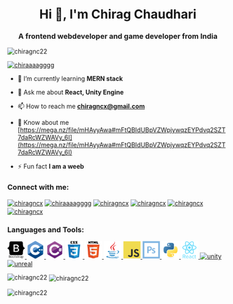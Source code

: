 <h1 align="center">Hi 👋, I'm Chirag Chaudhari</h1>
<h3 align="center">A frontend webdeveloper and game developer from India</h3>

<p align="left"> <img src="https://komarev.com/ghpvc/?username=chiragnc22&label=Profile%20views&color=0e75b6&style=flat" alt="chiragnc22" /> </p>

<p align="left"> <a href="https://twitter.com/chiraaaagggg" target="blank"><img src="https://img.shields.io/twitter/follow/chiraaaagggg?logo=twitter&style=for-the-badge" alt="chiraaaagggg" /></a> </p>

- 🌱 I’m currently learning **MERN stack**

- 💬 Ask me about **React, Unity Engine**

- 📫 How to reach me **chiragncx@gmail.com**

- 📄 Know about me [https://mega.nz/file/mHAyyAwa#mFtQBIdUBpVZWpjywqzEYPdvq2SZT7daRcWZWAVy_6I](https://mega.nz/file/mHAyyAwa#mFtQBIdUBpVZWpjywqzEYPdvq2SZT7daRcWZWAVy_6I)
- ⚡ Fun fact **I am a weeb**

<h3 align="left">Connect with me:</h3>
<p align="left">
<a href="https://dev.to/chiragncx" target="blank"><img align="center" src="https://raw.githubusercontent.com/rahuldkjain/github-profile-readme-generator/master/src/images/icons/Social/devto.svg" alt="chiragncx" height="30" width="40" /></a>
<a href="https://twitter.com/chiraaaagggg" target="blank"><img align="center" src="https://raw.githubusercontent.com/rahuldkjain/github-profile-readme-generator/master/src/images/icons/Social/twitter.svg" alt="chiraaaagggg" height="30" width="40" /></a>
<a href="https://kaggle.com/chiragncx" target="blank"><img align="center" src="https://raw.githubusercontent.com/rahuldkjain/github-profile-readme-generator/master/src/images/icons/Social/kaggle.svg" alt="chiragncx" height="30" width="40" /></a>
<a href="https://www.codechef.com/users/chiragncx" target="blank"><img align="center" src="https://cdn.jsdelivr.net/npm/simple-icons@3.1.0/icons/codechef.svg" alt="chiragncx" height="30" width="40" /></a>
<a href="https://www.leetcode.com/chiragncx" target="blank"><img align="center" src="https://raw.githubusercontent.com/rahuldkjain/github-profile-readme-generator/master/src/images/icons/Social/leet-code.svg" alt="chiragncx" height="30" width="40" /></a>
<a href="https://auth.geeksforgeeks.org/user/chiragncx" target="blank"><img align="center" src="https://raw.githubusercontent.com/rahuldkjain/github-profile-readme-generator/master/src/images/icons/Social/geeks-for-geeks.svg" alt="chiragncx" height="30" width="40" /></a>
</p>

<h3 align="left">Languages and Tools:</h3>
<p align="left"> <a href="https://getbootstrap.com" target="_blank" rel="noreferrer"> <img src="https://raw.githubusercontent.com/devicons/devicon/master/icons/bootstrap/bootstrap-plain-wordmark.svg" alt="bootstrap" width="40" height="40"/> </a> <a href="https://www.w3schools.com/cpp/" target="_blank" rel="noreferrer"> <img src="https://raw.githubusercontent.com/devicons/devicon/master/icons/cplusplus/cplusplus-original.svg" alt="cplusplus" width="40" height="40"/> </a> <a href="https://www.w3schools.com/cs/" target="_blank" rel="noreferrer"> <img src="https://raw.githubusercontent.com/devicons/devicon/master/icons/csharp/csharp-original.svg" alt="csharp" width="40" height="40"/> </a> <a href="https://www.w3schools.com/css/" target="_blank" rel="noreferrer"> <img src="https://raw.githubusercontent.com/devicons/devicon/master/icons/css3/css3-original-wordmark.svg" alt="css3" width="40" height="40"/> </a> <a href="https://www.w3.org/html/" target="_blank" rel="noreferrer"> <img src="https://raw.githubusercontent.com/devicons/devicon/master/icons/html5/html5-original-wordmark.svg" alt="html5" width="40" height="40"/> </a> <a href="https://www.java.com" target="_blank" rel="noreferrer"> <img src="https://raw.githubusercontent.com/devicons/devicon/master/icons/java/java-original.svg" alt="java" width="40" height="40"/> </a> <a href="https://developer.mozilla.org/en-US/docs/Web/JavaScript" target="_blank" rel="noreferrer"> <img src="https://raw.githubusercontent.com/devicons/devicon/master/icons/javascript/javascript-original.svg" alt="javascript" width="40" height="40"/> </a> <a href="https://www.photoshop.com/en" target="_blank" rel="noreferrer"> <img src="https://raw.githubusercontent.com/devicons/devicon/master/icons/photoshop/photoshop-line.svg" alt="photoshop" width="40" height="40"/> </a> <a href="https://www.python.org" target="_blank" rel="noreferrer"> <img src="https://raw.githubusercontent.com/devicons/devicon/master/icons/python/python-original.svg" alt="python" width="40" height="40"/> </a> <a href="https://reactjs.org/" target="_blank" rel="noreferrer"> <img src="https://raw.githubusercontent.com/devicons/devicon/master/icons/react/react-original-wordmark.svg" alt="react" width="40" height="40"/> </a> <a href="https://unity.com/" target="_blank" rel="noreferrer"> <img src="https://www.vectorlogo.zone/logos/unity3d/unity3d-icon.svg" alt="unity" width="40" height="40"/> </a> <a href="https://unrealengine.com/" target="_blank" rel="noreferrer"> <img src="https://raw.githubusercontent.com/kenangundogan/fontisto/036b7eca71aab1bef8e6a0518f7329f13ed62f6b/icons/svg/brand/unreal-engine.svg" alt="unreal" width="40" height="40"/> </a> </p>


<p><img align="left" src="https://github-readme-stats.vercel.app/api/top-langs?username=chiragnc22&show_icons=true&locale=en&layout=compact" alt="chiragnc22" /></p>

<p>&nbsp;<img align="center" src="https://github-readme-stats.vercel.app/api?username=chiragnc22&show_icons=true&theme=tokyonight&locale=en" alt="chiragnc22" /></p>

<p><img align="center" src="https://github-readme-streak-stats.herokuapp.com/?user=chiragnc22&" alt="chiragnc22" /></p>
